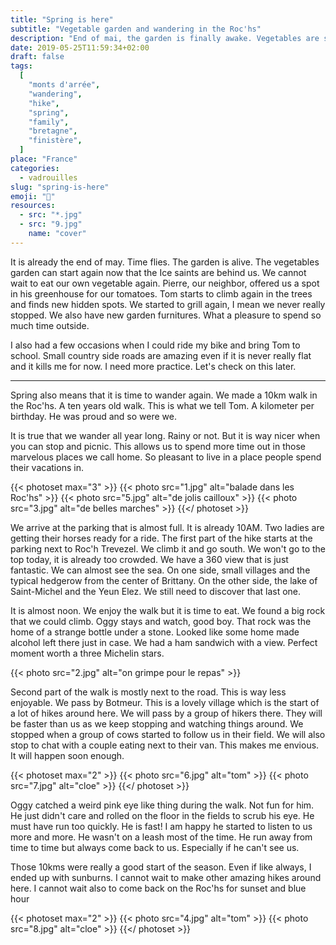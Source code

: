 ```yaml
---
title: "Spring is here"
subtitle: "Vegetable garden and wandering in the Roc'hs"
description: "End of mai, the garden is finally awake. Vegetables are starting to grow. For us, it is time to wander around the monts d'Arrée."
date: 2019-05-25T11:59:34+02:00
draft: false
tags:
  [
    "monts d'arrée",
    "wandering",
    "hike",
    "spring",
    "family",
    "bretagne",
    "finistère",
  ]
place: "France"
categories:
  - vadrouilles
slug: "spring-is-here"
emoji: "🌱"
resources:
  - src: "*.jpg"
  - src: "9.jpg"
    name: "cover"
---
```


It is already the end of may. Time flies. The garden is alive. The vegetables garden can start again now that the Ice saints are behind us. We cannot wait to eat our own vegetable again. Pierre, our neighbor, offered us a spot in his greenhouse for our tomatoes. Tom starts to climb again in the trees and finds new hidden spots. We started to grill again, I mean we never really stopped. We also have new garden furnitures. What a pleasure to spend so much time outside.

<!--more-->

I also had a few occasions when I could ride my bike and bring Tom to school. Small country side roads are amazing even if it is never really flat and it kills me for now. I need more practice. Let's check on this later.

<hr/>

Spring also means that it is time to wander again. We made a 10km walk in the Roc'hs. A ten years old walk. This is what we tell Tom. A kilometer per birthday. He was proud and so were we.

It is true that we wander all year long. Rainy or not. But it is way nicer when you can stop and picnic. This allows us to spend more time out in those marvelous places we call home. So pleasant to live in a place people spend their vacations in.

{{< photoset max="3" >}}
{{< photo src="1.jpg" alt="balade dans les Roc'hs" >}}
{{< photo src="5.jpg" alt="de jolis cailloux" >}}
{{< photo src="3.jpg" alt="de belles marches" >}}
{{</ photoset >}}

We arrive at the parking that is almost full. It is already 10AM. Two ladies are getting their horses ready for a ride.
The first part of the hike starts at the parking next to Roc'h Trevezel. We climb it and go south. We won't go to the top today, it is already too crowded. We have a 360 view that is just fantastic. We can almost see the sea. On one side, small villages and the typical hedgerow from the center of Brittany. On the other side, the lake of Saint-Michel and the Yeun Elez. We still need to discover that last one.

It is almost noon. We enjoy the walk but it is time to eat. We found a big rock that we could climb. Oggy stays and watch, good boy. That rock was the home of a strange bottle under a stone. Looked like some home made alcohol left there just in case. We had a ham sandwich with a view. Perfect moment worth a three Michelin stars.

{{< photo src="2.jpg" alt="on grimpe pour le repas" >}}

Second part of the walk is mostly next to the road. This is way less enjoyable. We pass by Botmeur. This is a lovely village which is the start of a lot of hikes around here. We will pass by a group of hikers there. They will be faster than us as we keep stopping and watching things around. We stopped when a group of cows started to follow us in their field. We will also stop to chat with a couple eating next to their van. This makes me envious. It will happen soon enough.

{{< photoset max="2" >}}
{{< photo src="6.jpg" alt="tom" >}}
{{< photo src="7.jpg" alt="cloe" >}}
{{</ photoset >}}

Oggy catched a weird pink eye like thing during the walk. Not fun for him. He just didn't care and rolled on the floor in the fields to scrub his eye. He must have run too quickly. He is fast! I am happy he started to listen to us more and more. He wasn't on a leash most of the time. He run away from time to time but always come back to us. Especially if he can't see us.

Those 10kms were really a good start of the season. Even if like always, I ended up with sunburns. I cannot wait to make other amazing hikes around here. I cannot wait also to come back on the Roc'hs for sunset and blue hour

{{< photoset max="2" >}}
{{< photo src="4.jpg" alt="tom" >}}
{{< photo src="8.jpg" alt="cloe" >}}
{{</ photoset >}}
